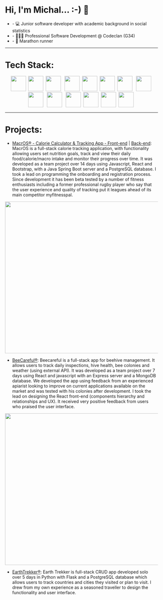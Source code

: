 <h1> Hi, I'm Michal... :-) 👋 </h1>

<ul>
  <li>- 💻 Junior software developer with academic background in social statistics</li>
  <li>- 👨🏻‍🎓 Professional Software Development @ Codeclan (G34) </li>
  <li>- 🏃 Marathon runner</li>
</ul>
<hr></hr>


<h1>Tech Stack:</h1>
<div align="center">
<span>
  <img src="https://cdn.jsdelivr.net/gh/devicons/devicon/icons/java/java-original-wordmark.svg" height=50px/>&nbsp;
  <img src="https://cdn.jsdelivr.net/gh/devicons/devicon/icons/javascript/javascript-original.svg" height=50px/>&nbsp;
  <img src="https://cdn.jsdelivr.net/gh/devicons/devicon/icons/python/python-original-wordmark.svg" height=50px/> &nbsp;
  <img src="https://cdn.jsdelivr.net/gh/devicons/devicon/icons/react/react-original-wordmark.svg" height=50px/>&nbsp;
  <img src="https://cdn.jsdelivr.net/gh/devicons/devicon/icons/mongodb/mongodb-original-wordmark.svg" height=50px/>&nbsp;
  <img src="https://cdn.jsdelivr.net/gh/devicons/devicon/icons/spring/spring-original-wordmark.svg" height=50px/>&nbsp;
  <img src="https://cdn.jsdelivr.net/gh/devicons/devicon/icons/postgresql/postgresql-original.svg" height=50px/> &nbsp;
  <img src="https://cdn.jsdelivr.net/gh/devicons/devicon/icons/nodejs/nodejs-plain-wordmark.svg" height=50px/>&nbsp;
  <img src="https://cdn.jsdelivr.net/gh/devicons/devicon/icons/html5/html5-original-wordmark.svg" height=50px /> &nbsp;
  <img src="https://cdn.jsdelivr.net/gh/devicons/devicon/icons/css3/css3-original-wordmark.svg" height=50px/> &nbsp;
  <img src="https://cdn.jsdelivr.net/gh/devicons/devicon/icons/bootstrap/bootstrap-original.svg" height=50px/>&nbsp;
  <img src="https://cdn.jsdelivr.net/gh/devicons/devicon/icons/mocha/mocha-plain.svg" height=50px/>&nbsp;
  <img src="https://cdn.jsdelivr.net/gh/devicons/devicon/icons/intellij/intellij-original.svg" height=50px/>&nbsp;
  <img src="https://cdn.jsdelivr.net/gh/devicons/devicon/icons/express/express-original-wordmark.svg" height=50px/>&nbsp;
<!--   <img src="https://cdn.jsdelivr.net/gh/devicons/devicon/icons/flask/flask-original.svg" height=50px/> &nbsp; -->
</span>
  </div>
<hr></hr>


<h1>Projects:</h1>

- [MacrOS® - Calorie Calculator & Tracking App - Front-end](https://github.com/mwmarszalek/MacrOS_frontend) | [Back-end](https://github.com/mwmarszalek/MacrOS_backend): MacrOS is a full-stack calorie tracking application, with functionality allowing users set nutrition goals, track and view their daily food/calorie/macro intake and monitor their progress over time. It was developed as a team project over 14 days using Javascript, React and Bootstrap, with a Java Spring Boot server and a PostgreSQL database. I took a lead on programming the onboarding and registration process. Since development it has been beta tested by a number of fitness enthusiasts including a former professional rugby player who say that the user experience and quality of tracking put it leagues ahead of its main competitor myfitnesspal.


<p align="center">
<a href="https://youtu.be/Uq3vOsC0IbU" align="center"><img src="https://user-images.githubusercontent.com/103493837/235324561-d3da8b13-cb43-4727-be62-9b2d33414049.jpeg"  width="850" height="500"></a>
</p>

- [BeeCareful®](https://github.com/mwmarszalek/BeeCareful): Beecareful is a full-stack app for beehive management. It allows users to track daily inspections, hive health, bee colonies and weather (using external API). It was developed as a team project over 7 days using React and javascript with an Express server and a MongoDB database. We developed the app using feedback from an experienced apiarist looking to improve on current applications available on the market and was tested with his colonies after development. I took the lead on designing the React front-end (components hierarchy and relationships and UX). It received very positive feedback from users who praised the user interface.</p>


<p align="center">
 <a href="https://youtu.be/a2FzY71vWYU" align="center"><img src="https://user-images.githubusercontent.com/103493837/235325744-aefbe76e-646d-404f-a39e-61c3d340842d.jpeg"  width="850" height="500"></a>
</p>


- [EarthTrekker®](https://github.com/mwmarszalek/EarthTrekker): Earth Trekker is full-stack CRUD app developed solo over 5 days in Python with Flask and a PostgreSQL database which allows users to track countries and cities they visited or plan to visit. I drew from my own experience as a seasoned traveller to design the functionality and user interface.



